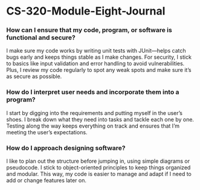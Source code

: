 # CS-320-Module-Eight-Journal
### How can I ensure that my code, program, or software is functional and secure?

I make sure my code works by writing unit tests with JUnit—helps catch bugs early and keeps things stable as I make changes. For security, I stick to basics like input validation and error handling to avoid vulnerabilities. Plus, I review my code regularly to spot any weak spots and make sure it’s as secure as possible.
### How do I interpret user needs and incorporate them into a program?

I start by digging into the requirements and putting myself in the user’s shoes. I break down what they need into tasks and tackle each one by one. Testing along the way keeps everything on track and ensures that I’m meeting the user’s expectations.
### How do I approach designing software?

I like to plan out the structure before jumping in, using simple diagrams or pseudocode. I stick to object-oriented principles to keep things organized and modular. This way, my code is easier to manage and adapt if I need to add or change features later on.

